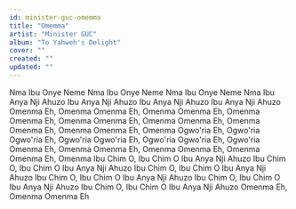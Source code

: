 ```yaml
---
id: minister-guc-omemma
title: "Omemma"
artist: "Minister GUC"
album: "To Yahweh's Delight"
cover: ""
created: ""
updated: ""
---
```


Nma
Ibu Onye Neme Nma
Ibu Onye Neme Nma
Ibu Onye Neme Nma
Ibu Anya Nji Ahuzo
Ibu Anya Nji Ahuzo
Ibu Anya Nji Ahuzo
Ibu Anya Nji Ahuzo
Omenma Eh, Omenma
Omenma Eh, Omenma
Omenma Eh, Omenma
Omenma Eh, Omenma
Omenma Eh, Omenma
Omenma Eh, Omenma
Omenma Eh, Omenma
Omenma Eh, Omenma
Ogwo'ria Eh, Ogwo'ria
Ogwo'ria Eh, Ogwo'ria
Ogwo'ria Eh, Ogwo'ria
Ogwo'ria Eh, Ogwo'ria
Omenma Eh, Omenma
Omenma Eh, Omenma
Omenma Eh, Omenma
Omenma Eh, Omenma
Ibu Chim O, Ibu Chim O
Ibu Anya Nji Ahuzo
Ibu Chim O, Ibu Chim O
Ibu Anya Nji Ahuzo
Ibu Chim O, Ibu Chim O
Ibu Anya Nji Ahuzo
Ibu Chim O, Ibu Chim O
Ibu Anya Nji Ahuzo
Ibu Chim O, Ibu Chim O
Ibu Anya Nji Ahuzo
Ibu Chim O, Ibu Chim O
Ibu Anya Nji Ahuzo
Omenma Eh, Omenma
Omenma Eh